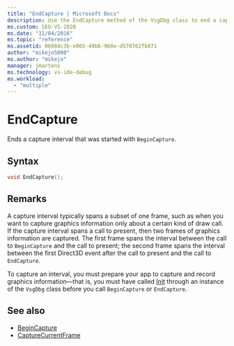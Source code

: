 ```yaml
---
title: "EndCapture | Microsoft Docs"
description: Use the EndCapture method of the VsgDbg class to end a capture interval that was started with BeginCapture.
ms.custom: SEO-VS-2020
ms.date: "11/04/2016"
ms.topic: "reference"
ms.assetid: 06084c3b-e065-49b6-968e-d578762fb871
author: "mikejo5000"
ms.author: "mikejo"
manager: jmartens
ms.technology: vs-ide-debug
ms.workload:
  - "multiple"
---
```

# EndCapture
Ends a capture interval that was started with `BeginCapture`.

## Syntax

```C++
void EndCapture();
```

## Remarks
 A capture interval typically spans a subset of one frame, such as when you want to capture graphics information only about a certain kind of draw call. If the capture interval spans a call to present, then two frames of graphics information are captured. The first frame spans the interval between the call to `BeginCapture` and the call to present; the second frame spans the interval between the first Direct3D event after the call to present and the call to `EndCapture`.

 To capture an interval, you must prepare your app to capture and record graphics information—that is, you must have called [Init](init.md) through an instance of the `VsgDbg` class before you call `BeginCapture` or `EndCapture`.

## See also
- [BeginCapture](begincapture.md)
- [CaptureCurrentFrame](capturecurrentframe.md)